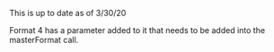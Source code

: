 This is up to date as of 3/30/20

Format 4 has a parameter added to it that needs to be added into the masterFormat call. 
